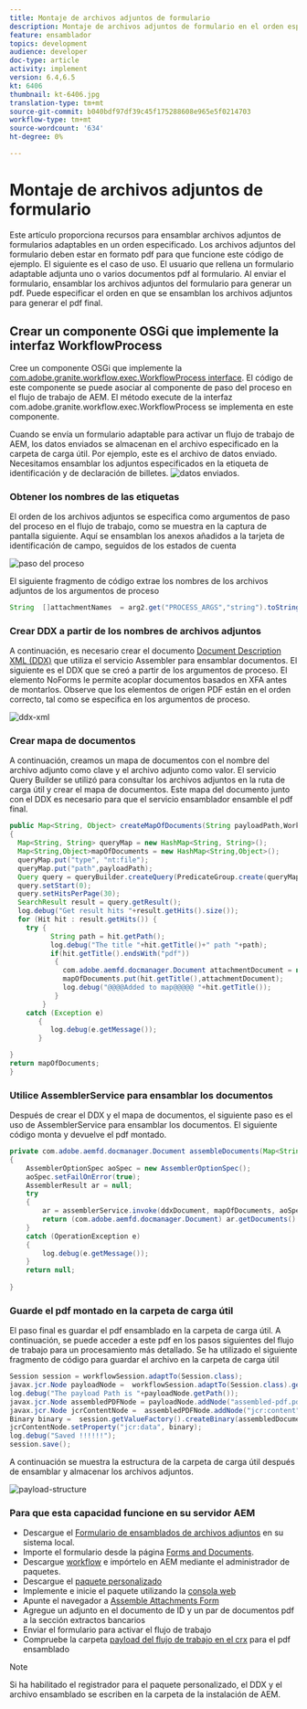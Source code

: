 ```yaml
---
title: Montaje de archivos adjuntos de formulario
description: Montaje de archivos adjuntos de formulario en el orden especificado
feature: ensamblador
topics: development
audience: developer
doc-type: article
activity: implement
version: 6.4,6.5
kt: 6406
thumbnail: kt-6406.jpg
translation-type: tm+mt
source-git-commit: b040bdf97df39c45f175288608e965e5f0214703
workflow-type: tm+mt
source-wordcount: '634'
ht-degree: 0%

---
```



# Montaje de archivos adjuntos de formulario

Este artículo proporciona recursos para ensamblar archivos adjuntos de formularios adaptables en un orden especificado. Los archivos adjuntos del formulario deben estar en formato pdf para que funcione este código de ejemplo. El siguiente es el caso de uso.
El usuario que rellena un formulario adaptable adjunta uno o varios documentos pdf al formulario.
Al enviar el formulario, ensamblar los archivos adjuntos del formulario para generar un pdf. Puede especificar el orden en que se ensamblan los archivos adjuntos para generar el pdf final.

## Crear un componente OSGi que implemente la interfaz WorkflowProcess

Cree un componente OSGi que implemente la [com.adobe.granite.workflow.exec.WorkflowProcess interface](https://helpx.adobe.com/experience-manager/6-5/sites/developing/using/reference-materials/javadoc/com/adobe/granite/workflow/exec/WorkflowProcess.html). El código de este componente se puede asociar al componente de paso del proceso en el flujo de trabajo de AEM. El método execute de la interfaz com.adobe.granite.workflow.exec.WorkflowProcess se implementa en este componente.

Cuando se envía un formulario adaptable para activar un flujo de trabajo de AEM, los datos enviados se almacenan en el archivo especificado en la carpeta de carga útil. Por ejemplo, este es el archivo de datos enviado. Necesitamos ensamblar los adjuntos especificados en la etiqueta de identificación y de declaración de billetes.
![datos enviados](assets/submitted-data.JPG).

### Obtener los nombres de las etiquetas

El orden de los archivos adjuntos se especifica como argumentos de paso del proceso en el flujo de trabajo, como se muestra en la captura de pantalla siguiente. Aquí se ensamblan los anexos añadidos a la tarjeta de identificación de campo, seguidos de los estados de cuenta

![paso del proceso](assets/process-step.JPG)

El siguiente fragmento de código extrae los nombres de los archivos adjuntos de los argumentos de proceso

```java
String  []attachmentNames  = arg2.get("PROCESS_ARGS","string").toString().split(",");
```

### Crear DDX a partir de los nombres de archivos adjuntos

A continuación, es necesario crear el documento [Document Description XML (DDX)](https://helpx.adobe.com/pdf/aem-forms/6-2/ddxRef.pdf) que utiliza el servicio Assembler para ensamblar documentos. El siguiente es el DDX que se creó a partir de los argumentos de proceso. El elemento NoForms le permite acoplar documentos basados en XFA antes de montarlos. Observe que los elementos de origen PDF están en el orden correcto, tal como se especifica en los argumentos de proceso.

![ddx-xml](assets/ddx.PNG)

### Crear mapa de documentos

A continuación, creamos un mapa de documentos con el nombre del archivo adjunto como clave y el archivo adjunto como valor. El servicio Query Builder se utilizó para consultar los archivos adjuntos en la ruta de carga útil y crear el mapa de documentos. Este mapa del documento junto con el DDX es necesario para que el servicio ensamblador ensamble el pdf final.

```java
public Map<String, Object> createMapOfDocuments(String payloadPath,WorkflowSession workflowSession )
{
  Map<String, String> queryMap = new HashMap<String, String>();
  Map<String,Object>mapOfDocuments = new HashMap<String,Object>();
  queryMap.put("type", "nt:file");
  queryMap.put("path",payloadPath);
  Query query = queryBuilder.createQuery(PredicateGroup.create(queryMap),workflowSession.adaptTo(Session.class));
  query.setStart(0);
  query.setHitsPerPage(30);
  SearchResult result = query.getResult();
  log.debug("Get result hits "+result.getHits().size());
  for (Hit hit : result.getHits()) {
    try {
          String path = hit.getPath();
          log.debug("The title "+hit.getTitle()+" path "+path);
          if(hit.getTitle().endsWith("pdf"))
           {
             com.adobe.aemfd.docmanager.Document attachmentDocument = new com.adobe.aemfd.docmanager.Document(path);
             mapOfDocuments.put(hit.getTitle(),attachmentDocument);
             log.debug("@@@@Added to map@@@@@ "+hit.getTitle());
           }
        }
    catch (Exception e)
       {
          log.debug(e.getMessage());
       }

}
return mapOfDocuments;
}
```

### Utilice AssemblerService para ensamblar los documentos

Después de crear el DDX y el mapa de documentos, el siguiente paso es el uso de AssemblerService para ensamblar los documentos.
El siguiente código monta y devuelve el pdf montado.

```java
private com.adobe.aemfd.docmanager.Document assembleDocuments(Map<String, Object> mapOfDocuments, com.adobe.aemfd.docmanager.Document ddxDocument)
{
    AssemblerOptionSpec aoSpec = new AssemblerOptionSpec();
    aoSpec.setFailOnError(true);
    AssemblerResult ar = null;
    try
    {
        ar = assemblerService.invoke(ddxDocument, mapOfDocuments, aoSpec);
        return (com.adobe.aemfd.docmanager.Document) ar.getDocuments().get("GeneratedDocument.pdf");
    }
    catch (OperationException e)
    {
        log.debug(e.getMessage());
    }
    return null;
    
}
```

### Guarde el pdf montado en la carpeta de carga útil

El paso final es guardar el pdf ensamblado en la carpeta de carga útil. A continuación, se puede acceder a este pdf en los pasos siguientes del flujo de trabajo para un procesamiento más detallado.
Se ha utilizado el siguiente fragmento de código para guardar el archivo en la carpeta de carga útil

```java
Session session = workflowSession.adaptTo(Session.class);
javax.jcr.Node payloadNode =  workflowSession.adaptTo(Session.class).getNode(workItem.getWorkflowData().getPayload().toString());
log.debug("The payload Path is "+payloadNode.getPath());
javax.jcr.Node assembledPDFNode = payloadNode.addNode("assembled-pdf.pdf", "nt:file"); 
javax.jcr.Node jcrContentNode =  assembledPDFNode.addNode("jcr:content", "nt:resource");
Binary binary =  session.getValueFactory().createBinary(assembledDocument.getInputStream());
jcrContentNode.setProperty("jcr:data", binary);
log.debug("Saved !!!!!!"); 
session.save();
```

A continuación se muestra la estructura de la carpeta de carga útil después de ensamblar y almacenar los archivos adjuntos.

![payload-structure](assets/payload-structure.JPG)

### Para que esta capacidad funcione en su servidor AEM

* Descargue el [Formulario de ensamblados de archivos adjuntos](assets/assemble-form-attachments-af.zip) en su sistema local.
* Importe el formulario desde la página [Forms and Documents](http://localhost:4502/aem/forms.html/content/dam/formsanddocuments).
* Descargue [workflow](assets/assemble-form-attachments.zip) e impórtelo en AEM mediante el administrador de paquetes.
* Descargue el [paquete personalizado](assets/assembletaskattachments.assembletaskattachments.core-1.0-SNAPSHOT.jar)
* Implemente e inicie el paquete utilizando la [consola web](http://localhost:4502/system/console/bundles)
* Apunte el navegador a [Assemble Attachments Form](http://localhost:4502/content/dam/formsanddocuments/assembleattachments/jcr:content?wcmmode=disabled)
* Agregue un adjunto en el documento de ID y un par de documentos pdf a la sección extractos bancarios
* Enviar el formulario para activar el flujo de trabajo
* Compruebe la carpeta [payload del flujo de trabajo en el crx](http://localhost:4502/crx/de/index.jsp#/var/fd/dashboard/payload) para el pdf ensamblado

>[!NOTE]
> Si ha habilitado el registrador para el paquete personalizado, el DDX y el archivo ensamblado se escriben en la carpeta de la instalación de AEM.

